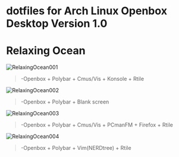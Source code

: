 # dotfiles for Arch Linux Openbox Desktop Version 1.0

# Relaxing Ocean

![RelaxingOcean001](https://i.imgur.com/q3qtfhD.jpg)
>    -Openbox + Polybar + Cmus/Vis + Konsole + Rtile

![RelaxingOcean002](https://i.imgur.com/jdr2eYs.jpg)
>    -Openbox + Polybar + Blank screen

![RelaxingOcean003](https://i.imgur.com/1lq4LuC.jpg)
>    -Openbox + Polybar + Cmus/Vis + PCmanFM + Firefox + Rtile

![RelaxingOcean004](https://i.imgur.com/3hMy5EO.jpg)
>    -Openbox + Polybar + Vim(NERDtree) + Rtile
